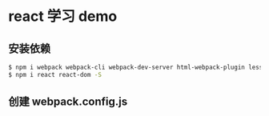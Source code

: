 # react 学习 demo

## 安装依赖

```bash
$ npm i webpack webpack-cli webpack-dev-server html-webpack-plugin less-loader css-loader style-loader file-loader url-loader babel-loader @babel/core @babel/preset-env @babel/preset-react -D
$ npm i react react-dom -S
```

## 创建 webpack.config.js